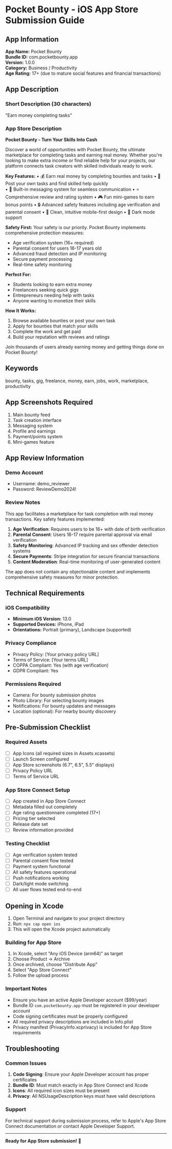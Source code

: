 # Pocket Bounty - iOS App Store Submission Guide

## App Information

**App Name:** Pocket Bounty  
**Bundle ID:** com.pocketbounty.app  
**Version:** 1.0.0  
**Category:** Business / Productivity  
**Age Rating:** 17+ (due to mature social features and financial transactions)

## App Description

### Short Description (30 characters)
"Earn money completing tasks"

### App Store Description
**Pocket Bounty - Turn Your Skills Into Cash**

Discover a world of opportunities with Pocket Bounty, the ultimate marketplace for completing tasks and earning real money. Whether you're looking to make extra income or find reliable help for your projects, our platform connects task creators with skilled individuals ready to work.

**Key Features:**
• 💰 Earn real money by completing bounties and tasks
• 🎯 Post your own tasks and find skilled help quickly  
• 💬 Built-in messaging system for seamless communication
• ⭐ Comprehensive review and rating system
• 🎮 Fun mini-games to earn bonus points
• 🔒 Advanced safety features including age verification and parental consent
• 📱 Clean, intuitive mobile-first design
• 🌙 Dark mode support

**Safety First:**
Your safety is our priority. Pocket Bounty implements comprehensive protection measures:
- Age verification system (16+ required)
- Parental consent for users 16-17 years old
- Advanced fraud detection and IP monitoring
- Secure payment processing
- Real-time safety monitoring

**Perfect For:**
- Students looking to earn extra money
- Freelancers seeking quick gigs
- Entrepreneurs needing help with tasks
- Anyone wanting to monetize their skills

**How It Works:**
1. Browse available bounties or post your own task
2. Apply for bounties that match your skills
3. Complete the work and get paid
4. Build your reputation with reviews and ratings

Join thousands of users already earning money and getting things done on Pocket Bounty!

## Keywords
bounty, tasks, gig, freelance, money, earn, jobs, work, marketplace, productivity

## App Screenshots Required
1. Main bounty feed
2. Task creation interface  
3. Messaging system
4. Profile and earnings
5. Payment/points system
6. Mini-games feature

## App Review Information

### Demo Account
- Username: demo_reviewer
- Password: ReviewDemo2024!

### Review Notes
This app facilitates a marketplace for task completion with real money transactions. Key safety features implemented:

1. **Age Verification**: Requires users to be 16+ with date of birth verification
2. **Parental Consent**: Users 16-17 require parental approval via email verification
3. **Safety Monitoring**: Advanced IP tracking and sex offender detection systems
4. **Secure Payments**: Stripe integration for secure financial transactions
5. **Content Moderation**: Real-time monitoring of user-generated content

The app does not contain any objectionable content and implements comprehensive safety measures for minor protection.

## Technical Requirements

### iOS Compatibility
- **Minimum iOS Version:** 13.0
- **Supported Devices:** iPhone, iPad
- **Orientations:** Portrait (primary), Landscape (supported)

### Privacy Compliance
- Privacy Policy: [Your privacy policy URL]
- Terms of Service: [Your terms URL]
- COPPA Compliant: Yes (with age verification)
- GDPR Compliant: Yes

### Permissions Required
- Camera: For bounty submission photos
- Photo Library: For selecting bounty images  
- Notifications: For bounty updates and messages
- Location (optional): For nearby bounty discovery

## Pre-Submission Checklist

### Required Assets
- [ ] App Icons (all required sizes in Assets.xcassets)
- [ ] Launch Screen configured
- [ ] App Store screenshots (6.7", 6.5", 5.5" displays)
- [ ] Privacy Policy URL
- [ ] Terms of Service URL

### App Store Connect Setup
- [ ] App created in App Store Connect
- [ ] Metadata filled out completely
- [ ] Age rating questionnaire completed (17+)
- [ ] Pricing tier selected
- [ ] Release date set
- [ ] Review information provided

### Testing Checklist
- [ ] Age verification system tested
- [ ] Parental consent flow tested
- [ ] Payment system functional
- [ ] All safety features operational
- [ ] Push notifications working
- [ ] Dark/light mode switching
- [ ] All user flows tested end-to-end

## Opening in Xcode

1. Open Terminal and navigate to your project directory
2. Run: `npx cap open ios`
3. This will open the Xcode project automatically

### Building for App Store

1. In Xcode, select "Any iOS Device (arm64)" as target
2. Choose Product → Archive
3. Once archived, choose "Distribute App"
4. Select "App Store Connect"
5. Follow the upload process

### Important Notes

- Ensure you have an active Apple Developer account ($99/year)
- Bundle ID `com.pocketbounty.app` must be registered in your developer account
- Code signing certificates must be properly configured
- All required privacy descriptions are included in Info.plist
- Privacy manifest (PrivacyInfo.xcprivacy) is included for App Store requirements

## Troubleshooting

### Common Issues
1. **Code Signing**: Ensure your Apple Developer account has proper certificates
2. **Bundle ID**: Must match exactly in App Store Connect and Xcode
3. **Icons**: All required icon sizes must be present
4. **Privacy**: All NSUsageDescription keys must have valid descriptions

### Support
For technical support during submission process, refer to Apple's App Store Connect documentation or contact Apple Developer Support.

---

**Ready for App Store submission!** 🚀